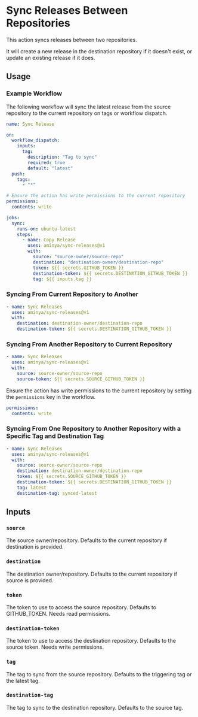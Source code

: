 # Sync Releases Between Repositories

This action syncs releases between two repositories. 

It will create a new release in the destination repository if it doesn't exist, or update an existing release if it does.

## Usage

### Example Workflow

The following workflow will sync the latest release from the source repository to the current repository on tags or workflow dispatch.

```yaml
name: Sync Release

on:
  workflow_dispatch:
    inputs:
      tag:
        description: "Tag to sync"
        required: true
        default: "latest"
  push:
    tags:
      - "*"

# Ensure the action has write permissions to the current repository
permissions:
  contents: write

jobs:
  sync:
    runs-on: ubuntu-latest
    steps:
      - name: Copy Release
        uses: aminya/sync-releases@v1
        with:
          source: "source-owner/source-repo"
          destination: "destination-owner/destination-repo"
          token: ${{ secrets.GITHUB_TOKEN }}
          destination-token: ${{ secrets.DESTINATION_GITHUB_TOKEN }}
          tag: ${{ inputs.tag }}
```

### Syncing From Current Repository to Another

```yaml
- name: Sync Releases
  uses: aminya/sync-releases@v1
  with:
    destination: destination-owner/destination-repo
    destination-token: ${{ secrets.DESTINATION_GITHUB_TOKEN }}  
```

### Syncing From Another Repository to Current Repository

```yaml
- name: Sync Releases
  uses: aminya/sync-releases@v1
  with:
    source: source-owner/source-repo
    source-token: ${{ secrets.SOURCE_GITHUB_TOKEN }}
```

Ensure the action has write permissions to the current repository by setting the `permissions` key in the workflow.

```yaml
permissions:
  contents: write
```

### Syncing From One Repository to Another Repository with a Specific Tag and Destination Tag

```yaml
- name: Sync Releases
  uses: aminya/sync-releases@v1
  with:
    source: source-owner/source-repo
    destination: destination-owner/destination-repo
    token: ${{ secrets.SOURCE_GITHUB_TOKEN }}
    destination-token: ${{ secrets.DESTINATION_GITHUB_TOKEN }}
    tag: latest
    destination-tag: synced-latest
```

## Inputs

### `source`

The source owner/repository. Defaults to the current repository if destination is provided.

### `destination`

The destination owner/repository. Defaults to the current repository if source is provided.

### `token`

The token to use to access the source repository. Defaults to GITHUB_TOKEN. Needs read permissions. 

### `destination-token`

The token to use to access the destination repository. Defaults to the source token. Needs write permissions.

### `tag`

The tag to sync from the source repository. Defaults to the triggering tag or the latest tag.

### `destination-tag`

The tag to sync to the destination repository. Defaults to the source tag.

